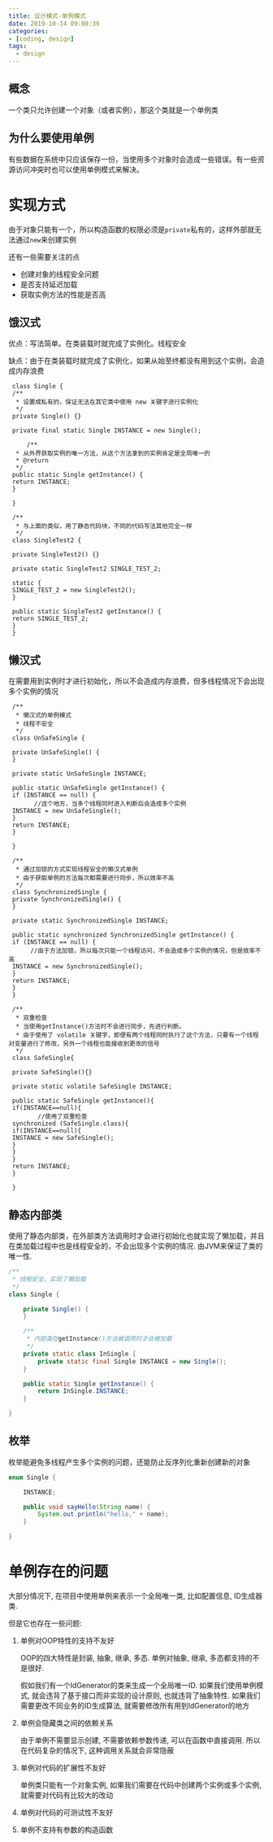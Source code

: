 ```yaml
---
title: 设计模式-单例模式
date: 2019-10-14 09:08:39
categories:
- [coding, design]
tags:
  - design
---
```


## **概念**

一个类只允许创建一个对象（或者实例），那这个类就是一个单例类

## **为什么要使用单例**

有些数据在系统中只应该保存一份，当使用多个对象时会造成一些错误。有一些资源访问冲突时也可以使用单例模式来解决。

# **实现方式**

由于对象只能有一个，所以构造函数的权限必须是`private`私有的，这样外部就无法通过`new`来创建实例

还有一些需要关注的点

-   创建对象的线程安全问题
-   是否支持延迟加载
-   获取实例方法的性能是否高

## **饿汉式**

优点：写法简单。在类装载时就完成了实例化。线程安全

缺点：由于在类装载时就完成了实例化，如果从始至终都没有用到这个实例，会造成内存浪费

```
 class Single {
 /**
  * 设置成私有的，保证无法在其它类中使用 new 关键字进行实例化
  */
 private Single() {}
 
 private final static Single INSTANCE = new Single();
 
     /**
  * 从外界获取实例的唯一方法，从这个方法拿到的实例肯定是全局唯一的
  * @return
  */
 public static Single getInstance() {
 return INSTANCE;
 }
 
 }
 
 /**
  * 与上面的类似，用了静态代码块，不同的代码写法其他完全一样
  */
 class SingleTest2 {
 
 private SingleTest2() {}
 
 private static SingleTest2 SINGLE_TEST_2;
 
 static {
 SINGLE_TEST_2 = new SingleTest2();
 }

 public static SingleTest2 getInstance() {
 return SINGLE_TEST_2;
 }
 }

```

## **懒汉式**

在需要用到实例时才进行初始化，所以不会造成内存浪费，但多线程情况下会出现多个实例的情况

```
 /**
  * 懒汉式的单例模式
  * 线程不安全
  */
 class UnSafeSingle {
 
 private UnSafeSingle() {
 }
 
 private static UnSafeSingle INSTANCE;
 
 public static UnSafeSingle getInstance() {
 if (INSTANCE == null) {
       //这个地方，当多个线程同时进入判断后会造成多个实例
 INSTANCE = new UnSafeSingle();
 }
 return INSTANCE;
 }
 
 }
 
 /**
  * 通过加锁的方式实现线程安全的懒汉式单例
  * 由于获取单例的方法每次都需要进行同步，所以效率不高
  */
 class SynchronizedSingle {
 private SynchronizedSingle() {
 }
 
 private static SynchronizedSingle INSTANCE;
 
 public static synchronized SynchronizedSingle getInstance() {
 if (INSTANCE == null) {
      //由于方法加锁，所以每次只能一个线程访问，不会造成多个实例的情况，但是效率不高
 INSTANCE = new SynchronizedSingle();
 }
 return INSTANCE;
 }
 }
 
 /**
  * 双重检查
  * 当使用getInstance()方法时不会进行同步，先进行判断。
  * 由于使用了 volatile 关键字，即便有两个线程同时执行了这个方法，只要有一个线程对变量进行了修改，另外一个线程也能接收到更改的信号
  */
 class SafeSingle{
 
 private SafeSingle(){}
 
 private static volatile SafeSingle INSTANCE;
 
 public static SafeSingle getInstance(){
 if(INSTANCE==null){
        //使用了双重检查
 synchronized (SafeSingle.class){
 if(INSTANCE==null){
 INSTANCE = new SafeSingle();
 }
 }
 }
 return INSTANCE;
 }
 
 }
```

## **静态内部类**

使用了静态内部类，在外部类方法调用时才会进行初始化也就实现了懒加载，并且在类加载过程中也是线程安全的，不会出现多个实例的情况. 由JVM来保证了类的唯一性.

```java
/**
 * 线程安全，实现了懒加载
 */
class Single {

	private Single() {
	}

	/**
	 * 内部类在getInstance()方法被调用时才会被加载
	 */
	private static class InSingle {
		private static final Single INSTANCE = new Single();
	}

	public static Single getInstance() {
		return InSingle.INSTANCE;
	}

}
```

## 枚举

枚举能避免多线程产生多个实例的问题，还能防止反序列化重新创建新的对象

```java
enum Single {

	INSTANCE;

	public void sayHello(String name) {
		System.out.println("hello," + name);
	}

}
```

# 单例存在的问题

大部分情况下, 在项目中使用单例来表示一个全局唯一类, 比如配置信息, ID生成器类.

但是它也存在一些问题:

1.  单例对OOP特性的支持不友好
    
    OOP的四大特性是封装, 抽象, 继承, 多态. 单例对抽象, 继承, 多态都支持的不是很好.
    
    假如我们有一个IdGenerator的类来生成一个全局唯一ID. 如果我们使用单例模式, 就会违背了基于接口而非实现的设计原则, 也就违背了抽象特性. 如果我们需要更改不同业务的ID生成算法, 就需要修改所有用到IdGenerator的地方
    
2.  单例会隐藏类之间的依赖关系
    
    由于单例不需要显示创建, 不需要依赖参数传递, 可以在函数中直接调用. 所以在代码复杂的情况下, 这种调用关系就会非常隐蔽
    
3.  单例对代码的扩展性不友好
    
    单例类只能有一个对象实例, 如果我们需要在代码中创建两个实例或多个实例, 就需要对代码有比较大的改动
    
4.  单例对代码的可测试性不友好
    
5.  单例不支持有参数的构造函数
